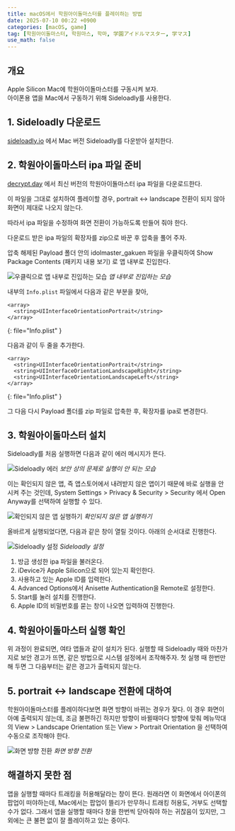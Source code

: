 ```yaml
---
title: macOS에서 학원아이돌마스터를 플레이하는 방법
date: 2025-07-10 00:22 +0900
categories: [macOS, game]
tag: [학원아이돌마스터, 학원마스, 학마, 学園アイドルマスター, 学マス]
use_math: false
---
```


## 개요

Apple Silicon Mac에 학원아이돌마스터를 구동시켜 보자. \
아이폰용 앱을 Mac에서 구동하기 위해 Sideloadly를 사용한다.

## 1. Sideloadly 다운로드

[sideloadly.io](https://sideloadly.io) 에서 Mac 버전 Sideloadly를 다운받아 설치한다.

## 2. 학원아이돌마스터 ipa 파일 준비

[decrypt.day](https://decrypt.day/app/id6446659989) 에서 최신 버전의 학원아이돌마스터 ipa 파일을 다운로드한다. 

이 파일을 그대로 설치하여 플레이할 경우, portrait <-> landscape 전환이 되지 않아 화면이 제대로 나오지 않는다.

따라서 ipa 파일을 수정하여 화면 전환이 가능하도록 만들어 줘야 한다.

다운로드 받은 ipa 파일의 확장자를 zip으로 바꾼 후 압축을 풀어 주자.

압축 해제된 Payload 폴더 안의 idolmaster_gakuen 파일을 우클릭하여 Show Package Contents (패키지 내용 보기) 로 앱 내부로 진입한다.

![우클릭으로 앱 내부로 진입하는 모습](/assets/img/posts/20250710/payload_rightclick.png)
_앱 내부로 진입하는 모습_

내부의 `Info.plist` 파일에서 다음과 같은 부분을 찾아,

```
<array>
  <string>UIInterfaceOrientationPortrait</string>
</array>
```
{: file="Info.plist" }

다음과 같이 두 줄을 추가한다.

```
<array>
  <string>UIInterfaceOrientationPortrait</string>
  <string>UIInterfaceOrientationLandscapeRight</string>
  <string>UIInterfaceOrientationLandscapeLeft</string>
</array>
```
{: file="Info.plist" }

그 다음 다시 Payload 폴더를 zip 파일로 압축한 후, 확장자를 ipa로 변경한다.

## 3. 학원아이돌마스터 설치

Sideloadly를 처음 실행하면 다음과 같이 에러 메시지가 뜬다.

![Sideloadly 에러](/assets/img/posts/20250710/sideloadly_not_opened.png)
_보안 상의 문제로 실행이 안 되는 모습_

이는 확인되지 않은 앱, 즉 앱스토어에서 내려받지 않은 앱이기 때문에 바로 실행을 안 시켜 주는 것인데, 
System Settings > Privacy & Security > Security 에서 Open Anyway를 선택하여 실행할 수 있다.

![확인되지 않은 앱 실행하기](/assets/img/posts/20250710/open_anyway.png)
_확인되지 않은 앱 실행하기_

올바르게 실행되었다면, 다음과 같은 창이 열릴 것이다. 아래의 순서대로 진행한다.

![Sideloadly 설정](/assets/img/posts/20250710/sideloadly_setting.png)
_Sideloadly 설정_

1. 방금 생성한 ipa 파일을 불러온다.
2. iDevice가 Apple Silicon으로 되어 있는지 확인한다.
3. 사용하고 있는 Apple ID를 입력한다.
4. Advanced Options에서 Anisette Authentication을 Remote로 설정한다.
5. Start를 눌러 설치를 진행한다.
6. Apple ID의 비밀번호를 묻는 창이 나오면 입력하여 진행한다.

## 4. 학원아이돌마스터 실행 확인

위 과정이 완료되면, 여타 앱들과 같이 설치가 된다. 실행할 때 Sideloadly 때와 마찬가지로 보안 경고가 뜨면, 같은 방법으로 시스템 설정에서 조작해주자. 첫 실행 때 한번만 해 두면 그 다음부터는 같은 경고가 출력되지 않는다.

## 5. portrait <-> landscape 전환에 대하여

학원아이돌마스터를 플레이하다보면 화면 방향이 바뀌는 경우가 잦다. 이 경우 화면이 아예 출력되지 않는데, 조금 불편하긴 하지만 방향이 바뀔때마다 방향에 맞춰 메뉴막대의 View > Landscape Orientation 또는 View > Portrait Orientation 을 선택하여 수동으로 조작해야 한다.

![화면 뱡향 전환](/assets/img/posts/20250710/rotation.png)
_화면 방향 전환_

## 해결하지 못한 점

앱을 실행할 때마다 트래킹을 허용해달라는 창이 뜬다. 원래라면 이 화면에서 아이폰의 팝업이 떠야하는데, Mac에서는 팝업이 뜰리가 만무하니 트래킹 허용도, 거부도 선택할 수가 없다. 그래서 앱을 실행할 때마다 창을 한번씩 닫아줘야 하는 귀찮음이 있지만, 그 외에는 큰 불편 없이 잘 플레이하고 있는 중이다.